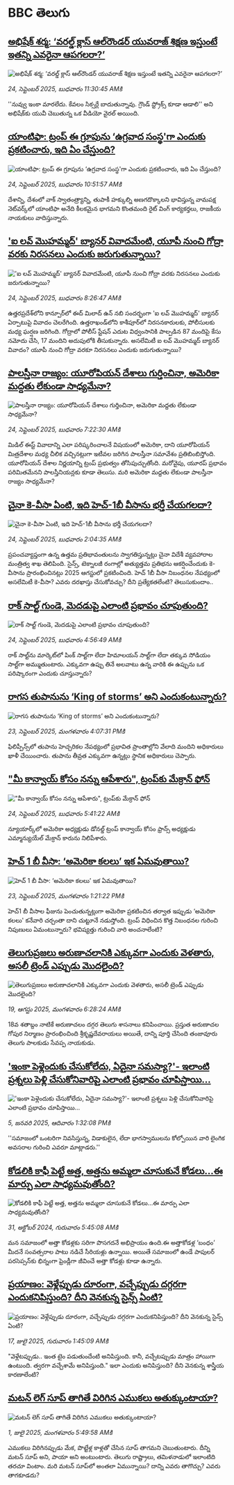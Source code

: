 # BBC తెలుగు## [అభిషేక్ శర్మ: ‘వరల్డ్ క్లాస్ ఆల్‌రౌండర్ యువరాజ్ శిక్షణ ఇస్తుంటే ఇతన్ని ఎవరైనా ఆపగలరా?’ ](https://www.bbc.com/telugu/articles/c5y4dgnd05qo?at_medium=RSS&at_campaign=rss?at_campaign=githubrss)![అభిషేక్ శర్మ: ‘వరల్డ్ క్లాస్ ఆల్‌రౌండర్ యువరాజ్ శిక్షణ ఇస్తుంటే ఇతన్ని ఎవరైనా ఆపగలరా?’ ](https://ichef.bbci.co.uk/ace/ws/240/cpsprodpb/005c/live/a2837a40-9934-11f0-af62-91486a511a31.jpg)_24, సెప్టెంబర్ 2025, బుధవారం 11:30:45 AMకి_''నువ్వు ఇంకా మారలేదు. కేవలం సిక్సర్లే బాదుతున్నావు. గ్రౌండ్ స్ట్రోక్స్ కూడా ఆడాలి'' అని అభిషేక్‌కు యువీ చెబుతున్న ఒక వీడియో వైరల్ అయింది.## [యాంటిఫా: ట్రంప్ ఈ గ్రూపును ‘ఉగ్రవాద సంస్థ'గా ఎందుకు ప్రకటించారు, ఇది ఏం చేస్తుంది?](https://www.bbc.com/telugu/articles/cy9n8qgeqy9o?at_medium=RSS&at_campaign=rss?at_campaign=githubrss)![యాంటిఫా: ట్రంప్ ఈ గ్రూపును ‘ఉగ్రవాద సంస్థ'గా ఎందుకు ప్రకటించారు, ఇది ఏం చేస్తుంది?](https://ichef.bbci.co.uk/ace/ws/240/cpsprodpb/1adf/live/88ed78f0-94f8-11f0-84c8-99de564f0440.jpg)_24, సెప్టెంబర్ 2025, బుధవారం 10:51:57 AMకి_దేశాన్ని, దేశంలో వాక్ స్వాతంత్ర్యాన్ని, తుపాకీ హక్కుల్ని అణగదొక్కాలని భావిస్తున్న వామపక్ష నెట్‌వర్క్‌లో యాంటిఫా అనేది కీలకమైన భాగమని కొంతమంది రైట్ వింగ్ కార్యకర్తలు, రాజకీయ నాయకులు వాదిస్తున్నారు.## ['ఐ లవ్ మొహమ్మద్' బ్యానర్ వివాదమేంటి, యూపీ నుంచి గోద్రా వరకు నిరసనలు ఎందుకు జరుగుతున్నాయి? ](https://www.bbc.com/telugu/articles/c3w57ev72qwo?at_medium=RSS&at_campaign=rss?at_campaign=githubrss)!['ఐ లవ్ మొహమ్మద్' బ్యానర్ వివాదమేంటి, యూపీ నుంచి గోద్రా వరకు నిరసనలు ఎందుకు జరుగుతున్నాయి? ](https://ichef.bbci.co.uk/ace/ws/240/cpsprodpb/f81b/live/b71add50-9906-11f0-928c-71dbb8619e94.jpg)_24, సెప్టెంబర్ 2025, బుధవారం 8:26:47 AMకి_ఉత్తరప్రదేశ్‌లోని కాన్పూర్‌లో ఈద్ మిలాద్ ఉన్ నబి సందర్భంగా 'ఐ లవ్ మొహమ్మద్' బ్యానర్ ఏర్పాటుపై వివాదం చెలరేగింది. ఉత్తరాఖండ్‌లోని కాశీపూర్‌లో నిరసనకారులకు, పోలీసులకు మధ్య ఘర్షణ జరిగింది. గోద్రాలో పోలీస్ స్టేషన్ ఎదుట విధ్వంసానికి పాల్పడిన 87 మందిపై కేసు నమోదు చేసి, 17 మందిని అదుపులోకి తీసుకున్నారు. అసలేమిటీ ఐ లవ్ మొహమ్మద్ బ్యానర్ వివాదం? యూపీ నుంచి గోద్రా వరకూ నిరసనలు ఎందుకు జరుగుతున్నాయి?## [పాలస్తీనా రాజ్యం: యూరోపియన్ దేశాలు గుర్తించినా, అమెరికా మద్దతు లేకుండా సాధ్యమేనా?](https://www.bbc.com/telugu/articles/cvg0d8znzl9o?at_medium=RSS&at_campaign=rss?at_campaign=githubrss)![పాలస్తీనా రాజ్యం: యూరోపియన్ దేశాలు గుర్తించినా, అమెరికా మద్దతు లేకుండా సాధ్యమేనా?](https://ichef.bbci.co.uk/ace/standard/240/cpsprodpb/3507/live/7847ed90-9918-11f0-858a-a904eacbef23.jpg)_24, సెప్టెంబర్ 2025, బుధవారం 7:22:30 AMకి_మిడిల్ ఈస్ట్ వివాదాన్ని ఎలా పరిష్కరించాలనే విషయంలో అమెరికా, దాని యూరోపియన్ మిత్రదేశాల మధ్య చీలిక వచ్చినట్లుగా ఇటీవల జరిగిన పాలస్తీనా సమావేశం ప్రతిబింబిస్తోంది. యూరోపియన్ దేశాల నిర్ణయాన్ని ట్రంప్ ప్రభుత్వం తోసిపుచ్చుతోంది. మరోవైపు, యూరప్ ప్రభావం పరిమితమేనని పాలస్తీనియన్లకు కూడా తెలుసు. మరి అమెరికా మద్దతు లేకుండా పాలస్తీనా రాజ్యం సాధ్యమేనా?## [చైనా కె-వీసా ఏంటి, ఇది హెచ్‌-1బీ వీసాను భర్తీ చేయగలదా? ](https://www.bbc.com/telugu/articles/c701jdg64e2o?at_medium=RSS&at_campaign=rss?at_campaign=githubrss)![చైనా కె-వీసా ఏంటి, ఇది హెచ్‌-1బీ వీసాను భర్తీ చేయగలదా? ](https://ichef.bbci.co.uk/ace/ws/240/cpsprodpb/b89c/live/92e3fb20-989c-11f0-858a-a904eacbef23.jpg)_24, సెప్టెంబర్ 2025, బుధవారం 2:04:35 AMకి_ప్రపంచవ్యాప్తంగా ఉన్న ఉత్తమ ప్రతిభావంతులను స్వాగతిస్తున్నట్లు చైనా విదేశీ వ్యవహారాల మంత్రిత్వ శాఖ తెలిపింది. సైన్స్, టెక్నాలజీ రంగాల్లో అత్యుత్తమ ప్రతిభను ఆకర్షించేందుకు కె-వీసాను ప్రారంభించినట్లు 2025 ఆగస్టులో ప్రకటించింది. హెచ్‌ 1బీ వీసా నిబంధనల నేపథ్యంలో అసలేమిటీ కె-వీసా? ఎవరు దరఖాస్తు చేసుకోవచ్చు? దీని ప్రత్యేకతలేంటి? తెలుసుకుందాం..## [రాక్ సాల్ట్ గుండె, మెదడుపై ఎలాంటి ప్రభావం చూపుతుంది?](https://www.bbc.com/telugu/articles/c80gglzj7rdo?at_medium=RSS&at_campaign=rss?at_campaign=githubrss)![రాక్ సాల్ట్ గుండె, మెదడుపై ఎలాంటి ప్రభావం చూపుతుంది?](https://ichef.bbci.co.uk/ace/ws/240/cpsprodpb/d230/live/82aba710-9646-11f0-9cf6-cbf3e73ce2b9.jpg)_24, సెప్టెంబర్ 2025, బుధవారం 4:56:49 AMకి_రాక్ సాల్ట్‌ను మార్కెట్‌లో పింక్ సాల్ట్‌గా లేదా హిమాలయన్ సాల్ట్‌గా లేదా తక్కువ సోడియం సాల్ట్‌గా అమ్ముతుంటారు. ఎక్కువగా ఉప్పు తినే అలవాటు ఉన్న వారికి ఈ ఉప్పును ఒక పరిష్కారంగా ఎందుకు చూస్తున్నారు?## [రాగస తుపానును ‘King of storms’ అని ఎందుకంటున్నారు?](https://www.bbc.com/telugu/articles/c20epd8zlzvo?at_medium=RSS&at_campaign=rss?at_campaign=githubrss)![రాగస తుపానును ‘King of storms’ అని ఎందుకంటున్నారు?](https://ichef.bbci.co.uk/ace/standard/240/cpsprodpb/da97/live/d2fe4c10-9897-11f0-af62-91486a511a31.jpg)_23, సెప్టెంబర్ 2025, మంగళవారం 4:07:31 PMకి_ఫిలిప్పీన్స్‌లో తుపాను హెచ్చరికల నేపథ్యంలో ప్రభావిత ప్రాంతాల్లోని వేలాది మందిని అధికారులు ఖాళీ చేయించారు. 
తుపాను తీవ్రత ఎక్కువగా ఉన్నట్లు స్థానిక అధికారులు చెప్పారు.## ["మీ కాన్వాయ్ కోసం నన్ను ఆపేశారు", ట్రంప్‌కు మేక్రాన్ ఫోన్](https://www.bbc.com/telugu/articles/cy4j7p4pe2lo?at_medium=RSS&at_campaign=rss?at_campaign=githubrss)!["మీ కాన్వాయ్ కోసం నన్ను ఆపేశారు", ట్రంప్‌కు మేక్రాన్ ఫోన్](https://ichef.bbci.co.uk/ace/ws/240/cpsprodpb/7577/live/53f8fca0-9908-11f0-af62-91486a511a31.jpg)_24, సెప్టెంబర్ 2025, బుధవారం 5:41:22 AMకి_న్యూయార్క్‌లో అమెరికా అధ్యక్షుడు డోనల్డ్ ట్రంప్ కాన్వాయ్ కోసం ఫ్రాన్స్ అధ్యక్షుడు ఎమ్మాన్యుయేల్ మేక్రాన్ కారును నిలిపేశారు.## [హెచ్ 1 బీ వీసా: ‘అమెరికా కలలు’ ఇక ఏమవుతాయి?](https://www.bbc.com/telugu/articles/crrjep1eyvko?at_medium=RSS&at_campaign=rss?at_campaign=githubrss)![హెచ్ 1 బీ వీసా: ‘అమెరికా కలలు’ ఇక ఏమవుతాయి?](https://ichef.bbci.co.uk/ace/ws/240/cpsprodpb/00d2/live/d6edb5e0-986f-11f0-af62-91486a511a31.jpg)_23, సెప్టెంబర్ 2025, మంగళవారం 1:21:22 PMకి_హెచ్1 బీ వీసాల ఫీజును పెంచుతున్నట్లుగా అమెరికా ప్రకటించిన తర్వాత ఇప్పుడు ‘అమెరికా కలలు' కనేవారి చర్చంతా దాని చుట్టూనే నడుస్తోంది. ట్రంప్ విధించిన కొత్త నిబంధనల గురించి నిపుణులు ఏమంటున్నారు? భవిష్యత్తు గురించి వారి అంచనాలేంటి?## [తెలుగుప్రజలు అరుణాచలానికి ఎక్కువగా ఎందుకు వెళతారు, అసలీ ట్రెండ్ ఎప్పుడు మొదలైంది? ](https://www.bbc.com/telugu/articles/c8jp32zrzxpo?at_medium=RSS&at_campaign=rss?at_campaign=githubrss)![తెలుగుప్రజలు అరుణాచలానికి ఎక్కువగా ఎందుకు వెళతారు, అసలీ ట్రెండ్ ఎప్పుడు మొదలైంది? ](https://ichef.bbci.co.uk/ace/ws/240/cpsprodpb/cf2d/live/01932bf0-7d85-11f0-98a0-956f61945264.jpg)_19, ఆగస్టు 2025, మంగళవారం 6:28:24 AMకి_18వ శతాబ్దం నాటికే అరుణాచలం దగ్గర తెలుగు శాసనాలు కనిపించాయి. ప్రస్తుత అరుణాచల గోపుర నిర్మాణం ప్రారంభించింది శ్రీకృష్ణదేవరాయలు అయితే, దాన్ని పూర్తి చేసింది తంజావూరు తెలుగు పాలకుడు సేవప్ప నాయకుడు.## ['ఇంకా పెళ్లెందుకు చేసుకోలేదు, ఏదైనా సమస్యా?'- ఇలాంటి ప్రశ్నలు పెళ్లి చేసుకోనివారిపై ఎలాంటి ప్రభావం చూపిస్తాయి... ](https://www.bbc.com/telugu/articles/cgq1w3lz7yyo?at_medium=RSS&at_campaign=rss?at_campaign=githubrss)!['ఇంకా పెళ్లెందుకు చేసుకోలేదు, ఏదైనా సమస్యా?'- ఇలాంటి ప్రశ్నలు పెళ్లి చేసుకోనివారిపై ఎలాంటి ప్రభావం చూపిస్తాయి... ](https://ichef.bbci.co.uk/ace/ws/240/cpsprodpb/f6de/live/72c94a60-cb3e-11ef-87df-d575b9a434a4.jpg)_5, జనవరి 2025, ఆదివారం 1:32:08 PMకి_''సమాజంలో ఒంటరిగా నివసిస్తున్న, విడాకులైన, లేదా భాగస్వాములను కోల్పోయిన వారి లైంగిక అవసరాల గురించి ఎవరూ మాట్లాడరు.''## [కోడలికి కాఫీ పెట్టే అత్త, అత్తను అమ్మలా చూసుకునే కోడలు...ఈ మార్పు ఎలా సాధ్యమవుతోంది?](https://www.bbc.com/telugu/articles/c1l41zl8el2o?at_medium=RSS&at_campaign=rss?at_campaign=githubrss)![కోడలికి కాఫీ పెట్టే అత్త, అత్తను అమ్మలా చూసుకునే కోడలు...ఈ మార్పు ఎలా సాధ్యమవుతోంది?](https://ichef.bbci.co.uk/ace/ws/240/cpsprodpb/2b61/live/9176a6d0-8b0e-11ef-a81b-b1eda9741da3.jpg)_31, అక్టోబర్ 2024, గురువారం 5:45:08 AMకి_మన సమాజంలో అత్తా కోడళ్లకు సరిగా పొసగదనే అభిప్రాయం ఉంది.ఈ అత్తాకోడళ్ల ‘బంధం’ మీదనే సంవత్సరాల పాటు నడిచే సీరియళ్లు ఉన్నాయి. అయితే సమాజంలో ఉండే పాపులర్ పరసెప్సన్‌కు భిన్నంగా ఫ్రెండ్లీగా జీవించే అత్తా కోడళ్లు కూడా ఉన్నారు.## [ప్రయాణం: వెళ్లేప్పుడు దూరంగా, వచ్చేప్పుడు దగ్గరగా ఎందుకనిపిస్తుంది? దీని వెనకున్న సైన్స్ ఏంటి?](https://www.bbc.com/telugu/articles/c0l4y727n1jo?at_medium=RSS&at_campaign=rss?at_campaign=githubrss)![ప్రయాణం: వెళ్లేప్పుడు దూరంగా, వచ్చేప్పుడు దగ్గరగా ఎందుకనిపిస్తుంది? దీని వెనకున్న సైన్స్ ఏంటి?](https://ichef.bbci.co.uk/ace/ws/240/cpsprodpb/054c/live/6957c010-62b0-11f0-8e78-11023c48a856.png)_17, జులై 2025, గురువారం 1:45:09 AMకి_"వెళ్లేటప్పుడు.. ఇంత టైం పడుతుందేంటి అనిపిస్తుంది. కానీ, వచ్చేటప్పుడు మాత్రం హాయిగా ఉంటుంది. త్వరగా వచ్చేశామే అనిపిస్తుంది." ఇలా ఎందుకు అనిపిస్తుంది? దీని వెనకున్న శాస్త్రీయ కారణాలేంటి?## [మటన్ లెగ్ సూప్ తాగితే విరిగిన ఎముకలు అతుక్కుంటాయా?](https://www.bbc.com/telugu/articles/c0l4g92j8kzo?at_medium=RSS&at_campaign=rss?at_campaign=githubrss)![మటన్ లెగ్ సూప్ తాగితే విరిగిన ఎముకలు అతుక్కుంటాయా?](https://ichef.bbci.co.uk/ace/ws/240/cpsprodpb/b31e/live/cce532c0-6d41-11f0-9462-bb509dc78127.jpg)_1, జులై 2025, మంగళవారం 5:49:58 AMకి_ఎముకలు విరిగినప్పుడు మేక, పొట్టేళ్ల కాళ్లతో చేసిన సూప్ తాగమని చెబుతుంటారు. దీన్ని మటన్ సూప్ అని, పాయా అని అంటుంటారు. తెలుగు రాష్ట్రాలు, తమిళనాడులో ఇలాంటిది తరచూ వింటాం. మరి మటన్ సూప్‌లో అంతలా ఏమున్నాయి? దాన్ని ఎవరు తాగొచ్చు? ఎవరు తాగకూడదు?